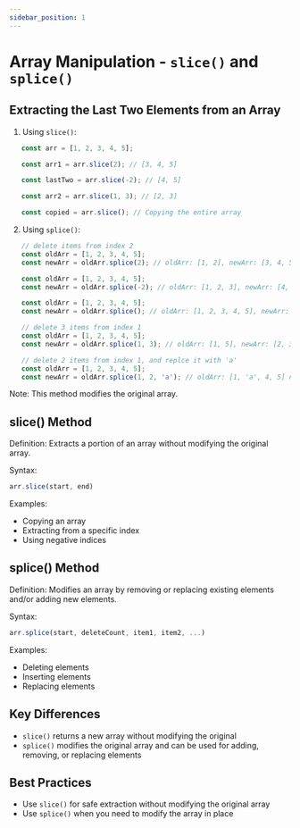 ```yaml
---
sidebar_position: 1
---
```


# Array Manipulation - `slice()` and `splice()`

## Extracting the Last Two Elements from an Array

1. Using `slice()`:
```javascript
   const arr = [1, 2, 3, 4, 5];

   const arr1 = arr.slice(2); // [3, 4, 5]

   const lastTwo = arr.slice(-2); // [4, 5]

   const arr2 = arr.slice(1, 3); // [2, 3]

   const copied = arr.slice(); // Copying the entire array
```

2. Using `splice()`:
```javascript
   // delete items from index 2
   const oldArr = [1, 2, 3, 4, 5];
   const newArr = oldArr.splice(2); // oldArr: [1, 2], newArr: [3, 4, 5]

   const oldArr = [1, 2, 3, 4, 5];
   const newArr = oldArr.splice(-2); // oldArr: [1, 2, 3], newArr: [4, 5]

   const oldArr = [1, 2, 3, 4, 5];
   const newArr = oldArr.splice(); // oldArr: [1, 2, 3, 4, 5], newArr: []

   // delete 3 items from index 1
   const oldArr = [1, 2, 3, 4, 5];
   const newArr = oldArr.splice(1, 3); // oldArr: [1, 5], newArr: [2, 3, 4]

   // delete 2 items from index 1, and replce it with 'a'
   const oldArr = [1, 2, 3, 4, 5];
   const newArr = oldArr.splice(1, 2, 'a'); // oldArr: [1, 'a', 4, 5] newArr: [2, 3]
```

Note: This method modifies the original array.

## slice() Method

Definition: Extracts a portion of an array without modifying the original array.

Syntax:
```javascript
arr.slice(start, end)
```

Examples:
- Copying an array
- Extracting from a specific index
- Using negative indices

## splice() Method

Definition: Modifies an array by removing or replacing existing elements and/or adding new elements.

Syntax:
```javascript
arr.splice(start, deleteCount, item1, item2, ...)
```

Examples:
- Deleting elements
- Inserting elements
- Replacing elements

## Key Differences

- `slice()` returns a new array without modifying the original
- `splice()` modifies the original array and can be used for adding, removing, or replacing elements

## Best Practices

- Use `slice()` for safe extraction without modifying the original array
- Use `splice()` when you need to modify the array in place
